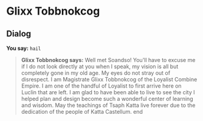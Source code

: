 # Glixx Tobbnokcog
## Dialog

**You say:** `hail`



>**Glixx Tobbnokcog says:** Well met Soandso! You'll have to excuse me if I do not look directly at you when I speak, my vision is all but completely gone in my old age. My eyes do not stray out of disrespect. I am Magistrate Glixx Tobbnokcog of the Loyalist Combine Empire. I am one of the handful of Loyalist to first arrive here on Luclin that are left. I am glad to have been able to live to see the city I helped plan and design become such a wonderful center of learning and wisdom. May the teachings of Tsaph Katta live forever due to the dedication of the people of Katta Castellum.
end
